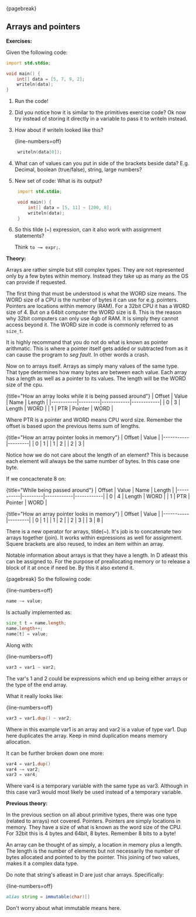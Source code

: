 {pagebreak}

## Arrays and pointers
**Exercises:**

Given the following code:

```D
import std.stdio;

void main() {
    int[] data = [5, 7, 9, 2];
    writeln(data);
}
```

1. Run the code!
2. Did you notice how it is similar to the primitives  exercise code? Ok now try instead of storing it directly in a variable to pass it to writeln instead.
3. How about if writeln looked like this?

   {line-numbers=off}
   ```D
    writeln(data[0]);
   ```

4. What can of values can you put in side of the brackets beside data? E.g. Decimal, boolean (true/false), string, large numbers?
5. New set of code: What is its output?

   ```D
    import std.stdio;

    void main() {
        int[] data = [5, 11] ~ [200, 8];
        writeln(data);
    }
   ```

6. So this tilde (~) expression, can it also work with assignment statements?

    Think ``to ~= expr;``.

**Theory:**

Arrays are rather simple but still complex types. They are not represented only by a few bytes within memory. Instead they take up as many as the OS can provide if requested.

The first thing that must be understood is what the WORD size means. The WORD size of a CPU is the number of bytes it can use for e.g. pointers. Pointers are locations within memory (RAM). For a 32bit CPU it has a WORD size of 4. But on a 64bit computer the WORD size is 8. This is the reason why 32bit computers can only use 4gb of RAM. It is simply they cannot access beyond it. The WORD size in code is commonly referred to as ``size_t``.

It is highly recommand that you do not do what is known as pointer arithmatic. This is where a pointer itself gets added or subtracted from as it can cause the program to *seg fault*. In other words a crash.

Now on to arrays itself. Arrays as simply many values of the same type.  That type determines how many bytes are between each value. Each array has a length as well as a pointer to its values. The length will be the WORD size of the cpu.

{title="How an array looks while it is being passed around"}
| Offset | Value | Name   | Length |
|-----------|---------|------------|------------|
| 0         | 3       | Length | WORD  |
| 1         | PTR   | Pointer | WORD  |

Where PTR is a pointer and WORD means CPU word size. Remember the offset is based upon the previous items sum of lengths.

{title="How an array pointer looks in memory"}
| Offset | Value |
|-----------|---------|
| 0         | 1       |
| 1         | 2       |
| 2         | 3       |

Notice how we do not care about the length of an element? This is because each element will always be the same number of bytes. In this case one byte.

If we concactenate 8 on:

{title="While being passed around"}
| Offset | Value | Name   | Length |
|-----------|---------|------------|------------|
| 0         | 4       | Length | WORD  |
| 1         | PTR   | Pointer | WORD  |

{title="How an array pointer looks in memory"}
| Offset | Value |
|-----------|---------|
| 0         | 1       |
| 1         | 2       |
| 2         | 3       |
| 3         | 8       |

There is a new operator for arrays, tilde(~). It's job is to concatenate two arrays together (join). It works within expressions as well for assignment.  Squere brackets are also reused, to index an item within an array.

Notable information about arrays is that they have a length. In D atleast this can be assigned to. For the purpose of preallocating memory or to release a block of it at once if need be. By this it also extend it.

{pagebreak}
So the following code:

{line-numbers=off}
```D
name ~= value;
```

Is actually implemented as:

```D
size_t t = name.length;
name.length++;
name[t] = value;
```

Along with:

{line-numbers=off}
```D
var3 = var1 ~ var2;
```

The var's 1 and 2 could be expressions which end up being either arrays or the type of the end array.

What it really looks like:

{line-numbers=off}
```D
var3 = var1.dup() ~ var2;
```

Where in this example var1 is an array and var2 is a value of type var1. Dup here duplicates the array. Keep in mind duplication means memory allocation.

It can be further broken down one more:

```D
var4 = var1.dup()
var4 ~= var2;
var3 = var4;
```

Where var4 is a temporary variable with the same type as var3. Although in this case var3 would most likely be used instead of a temporary variable.

**Previous theory:**

In the previous section on all about primitive types, there was one type (related to arrays) not covered. Pointers. Pointers are simply locations in memory. They have a size of what is known as the word size of the CPU. For 32bit this is 4 bytes and 64bit, 8 bytes. Remember 8 bits to a byte!

An array can be thought of as simply, a location in memory plus a length. The length is the number of elements but not necessarily the number of bytes allocated and pointed to by the pointer.
This joining of two values, makes it a complex data type.

Do note that string's atleast in D are just char arrays. Specifically:

{line-numbers=off}
```D
alias string = immutable(char)[]
```

Don't worry about what immutable means here.